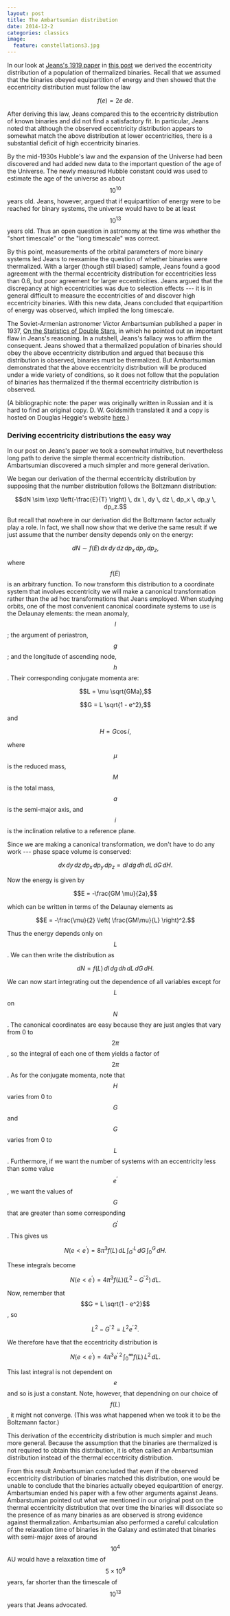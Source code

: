 ```yaml
---
layout: post
title: The Ambartsumian distribution
date: 2014-12-2
categories: classics
image:
  feature: constellations3.jpg
---
```


In our look at [Jeans's 1919 paper][1] in [this post][2] we derived the
eccentricity distribution of a population of thermalized binaries.  Recall
that we assumed that the binaries obeyed equipartition of energy and then
showed that the eccentricity distribution must follow the law

$$f(e) = 2e \: de.$$

After deriving this law, Jeans compared this to the eccentricity
distribution of known binaries and did not find a satisfactory fit.  In
particular, Jeans noted that although the observed eccentricity distribution
appears to somewhat match the above distribution at lower eccentricities,
there is a substantial deficit of high eccentricity binaries.  

By the mid-1930s Hubble's law and the expansion of the Universe had been
discovered and had added new data to the important question of the age of
the Universe.  The newly measured Hubble constant could was used to estimate
the age of the universe as about $$10^{10}$$ years old.  Jeans, however,
argued that if equipartition of energy were to be reached for binary
systems, the universe would have to be at least $$10^{13}$$ years old.  Thus
an open question in astronomy at the time was whether the "short timescale"
or the "long timescale" was correct.  

By this point, measurements of the orbital parameters of more binary systems
led Jeans to reexamine the question of whether binaries were thermalized.
With a larger (though still biased) sample, Jeans found a good agreement
with the thermal eccentricity distribution for eccentricities less than 0.6,
but poor agreement for larger eccentricities.  Jeans argued that the
discrepancy at high eccentricities was due to selection effects --- it is in
general difficult to measure the eccentricities of and discover high
eccentricity binaries.  With this new data, Jeans concluded that
equipartition of energy was observed, which implied the long timescale.

The Soviet-Armenian astronomer Victor Ambartsumian published a paper in
1937, [On the Statistics of Double Stars][3], in which he pointed out an
important flaw in Jeans's reasoning.  In a nutshell, Jeans's fallacy was to
affirm the consequent.  Jeans showed that a thermalized population of
binaries should obey the above eccentricity distribution and argued that
because this distribution is observed, binaries must be thermalized.  But
Ambartsumian demonstrated that the above eccentricity distribution will be
produced under a wide variety of conditions, so it does not follow that the
population of binaries has thermalized if the thermal eccentricity
distribution is observed. 

(A bibliographic note: the paper was originally written in Russian and it is
hard to find an original copy.  D.  W. Goldsmith translated it and a copy is
hosted on Douglas Heggie's website [here][4].)

### Deriving eccentricity distributions the easy way

In our post on Jeans's paper we took a somewhat intuitive, but nevertheless
long path to derive the simple thermal eccentricity distribution.
Ambartsumian discovered a much simpler and more general derivation.

We began our derivation of the thermal eccentricity distribution by
supposing that the number distribution follows the Boltzmann distribution:

$$dN \sim \exp \left(-\frac{E}{T} \right) \, dx \, dy \, dz \, dp_x \, dp_y
\, dp_z.$$

But recall that nowhere in our derivation did the Boltzmann factor actually
play a role.  In fact, we shall now show that we derive the same result if
we just assume that the number density depends only on the energy:

$$dN \sim f(E) \, dx \, dy \, dz \, dp_x \, dp_y \, dp_z,$$

where $$f(E)$$ is an arbitrary function.  To now transform this distribution
to a coordinate system that involves eccentricity we will make a canonical
transformation rather than the ad hoc transformations that Jeans employed.
When studying orbits, one of the most convenient canonical coordinate
systems to use is the Delaunay elements: the mean anomaly, $$l$$; the
argument of periastron, $$g$$; and the longitude of ascending node, $$h$$.
Their corresponding conjugate momenta are:

$$L = \mu \sqrt{GMa},$$

$$G = L \sqrt{1 - e^2},$$

and

$$H = G \cos i,$$

where $$\mu$$ is the reduced mass, $$M$$ is the total mass, $$a$$ is the
semi-major axis, and $$i$$ is the inclination relative to a reference
plane.

Since we are making a canonical transformation, we don't have to do any
work --- phase space volume is conserved:

$$dx \, dy \, dz \, dp_x \, dp_y \, dp_z = dl \, dg \, dh \, dL \, dG \,
dH.$$

Now the energy is given by

$$E = -\frac{GM \mu}{2a},$$

which can be written in terms of the Delaunay elements as

$$E = -\frac{\mu}{2} \left( \frac{GM\mu}{L} \right)^2.$$

Thus the energy depends only on $$L$$.  We can then write the distribution
as

$$dN = f(L) \, dl \, dg \, dh \, dL \, dG \, dH.$$

We can now start integrating out the dependence of all variables except for
$$L$$ on $$N$$.  The canonical coordinates are easy because they are just
angles that vary from 0 to $$2\pi$$, so the integral of each one of them
yields a factor of $$2 \pi$$.  As for the conjugate momenta, note that $$H$$
varies from 0 to $$G$$ and $$G$$ varies from 0 to $$L$$.  Furthermore, if we
want the number of systems with an eccentricity less than some value
$$e^{\prime}$$, we want the values of $$G$$ that are greater than some
corresponding $$G^{\prime}$$.  This gives us

$$N(e < e^{\prime}) = 8 \pi^3 f(L) \, dL \, \int_{G^{\prime}}^L \, dG \,
\int_0^G \, dH.$$

These integrals become

$$N(e < e^{\prime}) = 4 \pi^3 f(L) (L^2 - G^{\prime \, 2}) \, dL.$$

Now, remember that $$G = L \sqrt{1 - e^2}$$, so 

$$L^2 - G^{\prime \, 2} = L^2 e^{\prime \, 2}.$$

We therefore have that the eccentricity distribution is

$$N(e < e^{\prime}) = 4 \pi^3 e^{\prime \, 2} \, \int_0^{\infty} f(L) \, L^2
\, dL.$$

This last integral is not dependent on $$e$$ and so is just a constant.
Note, however, that dependning on our choice of $$f(L)$$, it might not
converge.  (This was what happened when we took it to be the Boltzmann
factor.)

This derivation of the eccentricity distribution is much simpler and much
more general.  Because the assumption that the binaries are thermalized is
not required to obtain this distribution, it is often called an Ambartsumian
distribution instead of the thermal eccentricity distribution.

From this result Ambartsumian concluded that even if the observed
eccentricity distribution of binaries matched this distribution, one would
be unable to conclude that the binaries actually obeyed equipartition of
energy.  Ambartsumian ended his paper with a few other arguments against
Jeans.  Ambarstumian pointed out what we mentioned in our original post on
the thermal eccentricity distribution that over time the binaries will
dissociate so the presence of as many binaries as are observed is strong
evidence against thermalization.  Ambartsumian also performed a careful
calculation of the relaxation time of binaries in the Galaxy and estimated
that binaries with semi-major axes of around $$10^4$$ AU would have a
relaxation time of $$5 \times 10^9$$ years, far shorter than the timescale
of $$10^{13}$$ years that Jeans advocated.

[1]: http://adsabs.harvard.edu/abs/1919MNRAS..79..408J
[2]: ../../classics/thermal-eccentricities
[3]: ../../papers/ambartsumian37.pdf
[4]: http://www.maths.ed.ac.uk/~douglas/Ambartsumian1937001.pdf 
